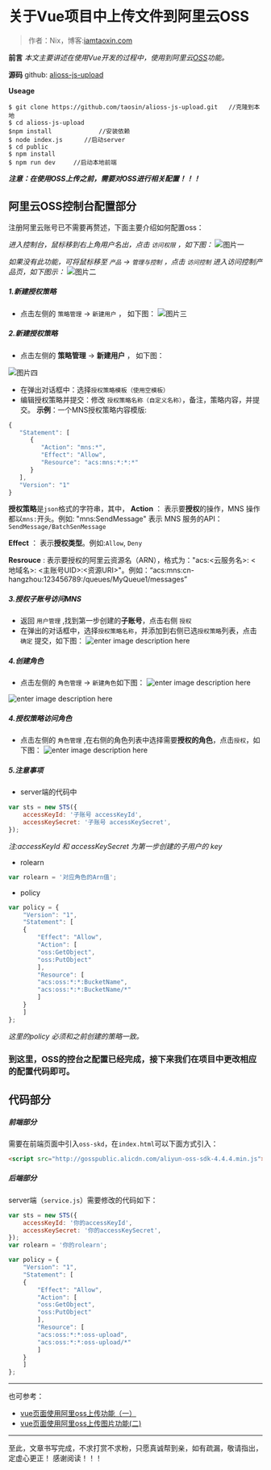 # 关于Vue项目中上传文件到阿里云OSS
>作者：Nix，博客:[iamtaoxin.com](http://iamtaoxin.com)







**前言**
*本文主要讲述在使用Vue开发的过程中，使用到阿里云[OSS](https://help.aliyun.com/document_detail/31886.html)功能。*


**源码**
github: [alioss-js-upload](https://github.com/taosin/alioss-js-upload/tree/2.0)


**Useage**
```
$ git clone https://github.com/taosin/alioss-js-upload.git   //克隆到本地
$ cd alioss-js-upload        
$npm install             //安装依赖
$ node index.js      //启动server
$ cd public      
$ npm install
$ npm run dev     //启动本地前端
```


***注意：在使用OSS上传之前，需要对OSS进行相关配置！！！***

## 阿里云OSS控制台配置部分
注册阿里云账号已不需要再赘述，下面主要介绍如何配置oss：

*进入控制台，鼠标移到右上角用户名出，点击 `访问权限` ，如下图：*
![图片一](http://blog.xinsay.cn/oss_11.jpg )

*如果没有此功能，可将鼠标移至 `产品` -> `管理与控制` ，点击 `访问控制` 进入访问控制产品页，如下图示：* 
![图片二](http://blog.xinsay.cn/oss_123.png)

##### 1.新建授权策略
* 点击左侧的 `策略管理` -> `新建用户` ， 如下图：
![图片三](http://blog.xinsay.cn/oss_14.jpg)

##### 2.新建授权策略
* 点击左侧的 **策略管理** -> **新建用户** ， 如下图：

![图片四](http://blog.xinsay.cn/oss_15.jpg)

* 在弹出对话框中：选择`授权策略模板（使用空模板）`
* 编辑授权策略并提交：修改 `授权策略名称（自定义名称）`，备注，策略内容，并提交。
**示例**：一个MNS授权策略内容模版:
```js
{
   "Statement": [
      {
         "Action": "mns:*",
         "Effect": "Allow",
         "Resource": "acs:mns:*:*:*" 
      }
   ],
   "Version": "1"
}
```
**授权策略**是`json`格式的字符串，其中，
**Action** ： 表示要**授权**的操作，MNS 操作都以`mns:`开头。例如: "mns:SendMessage" 表示 MNS 服务的API：`SendMessage/BatchSenMessage`

**Effect** ： 表示**授权类型**。例如:`Allow`, `Deny`

**Resrouce** : 表示要授权的阿里云资源名（ARN），格式为："acs:<云服务名>: <地域名>: <主账号UID>:<资源URI>"。例如：“acs:mns:cn-hangzhou:123456789:/queues/MyQueue1/messages”

##### 3.授权子账号访问MNS
* 返回 `用户管理` ,找到第一步创建的**子账号**，点击右侧 `授权`
* 在弹出的对话框中，选择``授权策略名称``，并添加到右侧已选``授权策略``列表，点击 ``确定`` 提交，如下图：
![enter image description here](http://blog.xinsay.cn/add_policy_to_user.jpg)


##### 4.创建角色

* 点击左侧的 `角色管理` -> `新建角色`如下图：
![enter image description here](http://blog.xinsay.cn/oss_13.jpg)

![enter image description here](http://blog.xinsay.cn/oss_16.jpg)


##### 4.授权策略访问角色
* 点击左侧的 `角色管理` ,在右侧的角色列表中选择需要**授权的角色**，点击`授权`，如下图：
![enter image description here](http://blog.xinsay.cn/oss_17.jpg)

##### 5.注意事项
* server端的代码中 
```js
var sts = new STS({
	accessKeyId: '子账号 accessKeyId',
	accessKeySecret: '子账号 accessKeySecret',
});
```
*注:accessKeyId 和 accessKeySecret 为第一步创建的子用户的 key*

* rolearn
```js
var rolearn = '对应角色的Arn值';
```
* policy
```js
var policy = {
	"Version": "1",
	"Statement": [
	{
		"Effect": "Allow",
		"Action": [
		"oss:GetObject",
		"oss:PutObject"
		],
		"Resource": [
		"acs:oss:*:*:BucketName",
		"acs:oss:*:*:BucketName/*"
		]
	}
	]
};
```
*这里的policy 必须和之前创建的策略一致。*

### 到这里，OSS的控台之配置已经完成，接下来我们在项目中更改相应的配置代码即可。

## 代码部分

##### 前端部分
需要在前端页面中引入`oss-skd`，在`index.html`可以下面方式引入：
```html
<script src="http://gosspublic.alicdn.com/aliyun-oss-sdk-4.4.4.min.js"></script>
```

##### 后端部分
server端（`service.js`）需要修改的代码如下：
```js
var sts = new STS({
	accessKeyId: '你的accessKeyId',
	accessKeySecret: '你的accessKeySecret',
});
var rolearn = '你的rolearn';

var policy = {
	"Version": "1",
	"Statement": [
	{
		"Effect": "Allow",
		"Action": [
		"oss:GetObject",
		"oss:PutObject"
		],
		"Resource": [
		"acs:oss:*:*:oss-upload",
		"acs:oss:*:*:oss-upload/*"
		]
	}
	]
};
```

- - - -
也可参考：
* [vue页面使用阿里oss上传功能（一）](http://iamtaoxin.com/2017/05/24/vue页面使用阿里oss上传功能-一/)  
* [vue页面使用阿里oss上传图片功能(二)](http://iamtaoxin.com/2017/05/24/vue页面使用阿里oss上传图片功能-二/)

- - - -

至此，文章书写完成，不求打赏不求粉，只愿真诚帮到亲，如有疏漏，敬请指出，定虚心更正！
感谢阅读！！！